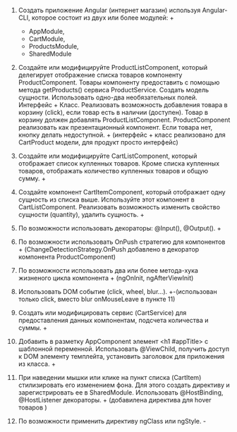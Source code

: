 1. Создать приложение Angular (интернет магазин) используя Angular-CLI, которое состоит из двух или более модулей: +
    - AppModule, 
    - CartModule, 
    - ProductsModule,
    - SharedModule

2. Создайте или модифицируйте ProductListComponent, который делегирует отображение списка товаров
   компоненту ProductComponent. Товары компоненту предоставить с помощью метода getProducts() сервиса ProductService.
   Создать модель сущности. Использовать одно-два необязательных полей. Интерфейс + Класс. 
   Реализовать возможность добавления товара в корзину (click), если товар есть в наличии (доступен). 
   Товар в корзину должен добавлять ProductListComponent. ProductComponent реализовать как презентационный компонент.
   Если товара нет, кнопку делать недоступной. + (интерфейс + класс реализовано для СartProduct модели, для продукт просто интерфейс)

2. Создайте или модифицируйте CartListComponent, который отображает список купленных товаров. 
   Кроме списка купленных товаров, отображать количество купленных товаров и общую сумму. +

4. Создайте компонент СartItemComponent, который отображает одну сущность из списка выше. 
   Используйте этот компонент в CartListComponent. 
   Реализовать возможность изменить свойство сущности (quantity), удалить сущность. +

5. По возможности использовать декораторы: @Input(), @Output(). +

6. По возможности использовать OnPush стратегию для компонентов + (ChangeDetectionStrategy.OnPush добавлено в декоратор компонента ProductComponent) 

7. По возможности использовать два или более метода-хука жизненого цикла компонента + (ngOnInit, ngAfterViewInit)

8. Использовать DOM событие (click, wheel, blur...). +-(использован только click, вместо blur onMouseLeave в пункте 11)

9. Создать или модифицировать сервис (CartService) для предоставления данных компонентам, подсчета количества и суммы. +

10. Добавить в разметку AppComponent элемент <h1 #appTitle></h1> с шаблонной переменной.
    Использовать @ViewChild, получить доступ к DOM элементу темплейта, 
    установить заголовок для приложения из класса. +

11. При наведении мышки или клике на пункт списка (CartItem) стилизировать его изменением фона. 
    Для этого создать директиву и зарегистрировать ее в SharedModule.
    Использовать @HostBinding, @HostListener декораторы. + (добавилена директива для hover товаров )

12. По возможности применить директиву ngClass или ngStyle. - 